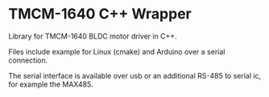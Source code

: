 # TMCM-1640 C++ Wrapper
Library for TMCM-1640 BLDC motor driver in C++.

Files include example for Linux (cmake) and Arduino over a serial connection.

The serial interface is available over usb or an additional RS-485 to serial ic, for example the MAX485.
